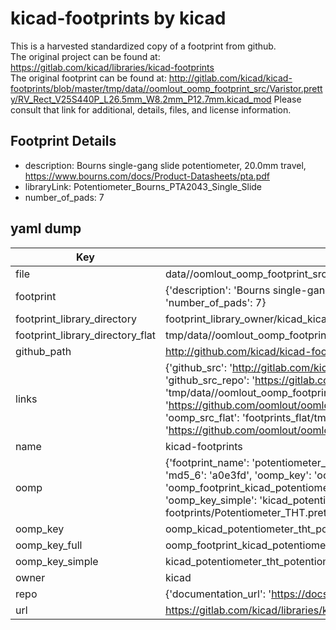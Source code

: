 # kicad-footprints by kicad  
This is a harvested standardized copy of a footprint from github.  
The original project can be found at:  
https://gitlab.com/kicad/libraries/kicad-footprints  
The original footprint can be found at:
http://gitlab.com/kicad/kicad-footprints/blob/master/tmp/data//oomlout_oomp_footprint_src/Varistor.pretty/RV_Rect_V25S440P_L26.5mm_W8.2mm_P12.7mm.kicad_mod
Please consult that link for additional, details, files, and license information.  
## Footprint Details
* description: Bourns single-gang slide potentiometer, 20.0mm travel, https://www.bourns.com/docs/Product-Datasheets/pta.pdf  
* libraryLink: Potentiometer_Bourns_PTA2043_Single_Slide  
* number_of_pads: 7  
## yaml dump  
| Key | Value |  
| --- | --- |  
| file | data//oomlout_oomp_footprint_src/kicad-footprints/Potentiometer_THT.pretty/Potentiometer_Bourns_PTA2043_Single_Slide.kicad_mod |  
| footprint | {'description': 'Bourns single-gang slide potentiometer, 20.0mm travel, https://www.bourns.com/docs/Product-Datasheets/pta.pdf', 'libraryLink': 'Potentiometer_Bourns_PTA2043_Single_Slide', 'number_of_pads': 7} |  
| footprint_library_directory | footprint_library_owner/kicad_kicad-footprints/ |  
| footprint_library_directory_flat | tmp/data//oomlout_oomp_footprint_src/footprints_flat/kicad_potentiometer_tht_potentiometer_bourns_pta2043_single_slide/working |  
| github_path | http://github.com/kicad/kicad-footprints/blob/master/tmp/data//oomlout_oomp_footprint_src/Potentiometer_THT.pretty/Potentiometer_Bourns_PTA2043_Single_Slide.kicad_mod |  
| links | {'github_src': 'http://gitlab.com/kicad/kicad-footprints/blob/master/tmp/data//oomlout_oomp_footprint_src/Varistor.pretty/RV_Rect_V25S440P_L26.5mm_W8.2mm_P12.7mm.kicad_mod', 'github_src_repo': 'https://gitlab.com/kicad/libraries/kicad-footprints', 'oomp_bot': 'tmp/data//oomlout_oomp_footprint_src/footprints/kicad_potentiometer_tht_potentiometer_bourns_pta2043_single_slide/working', 'oomp_bot_github': 'https://github.com/oomlout/oomlout_oomp_footprint_bot/tree/main/tmp/data//oomlout_oomp_footprint_src/footprints/kicad_potentiometer_tht_potentiometer_bourns_pta2043_single_slide/working', 'oomp_src_flat': 'footprints_flat/tmp/data//oomlout_oomp_footprint_src/footprints_flat/kicad_potentiometer_tht_potentiometer_bourns_pta2043_single_slide/working', 'oomp_src_flat_github': 'https://github.com/oomlout/oomlout_oomp_footprint_src/tree/main/tmp/data//oomlout_oomp_footprint_src/footprints_flat/kicad_potentiometer_tht_potentiometer_bourns_pta2043_single_slide/working'} |  
| name | kicad-footprints |  
| oomp | {'footprint_name': 'potentiometer_bourns_pta2043_single_slide', 'library_name': 'potentiometer_tht', 'md5': 'a0e3fd558c43094666e7ba68236b1659', 'md5_10': 'a0e3fd558c', 'md5_5': 'a0e3f', 'md5_6': 'a0e3fd', 'oomp_key': 'oomp_kicad_potentiometer_tht_potentiometer_bourns_pta2043_single_slide', 'oomp_key_extra': 'oomp_footprint_kicad_potentiometer_tht_potentiometer_bourns_pta2043_single_slide', 'oomp_key_full': 'oomp_footprint_kicad_potentiometer_tht_potentiometer_bourns_pta2043_single_slide_a0e3fd', 'oomp_key_simple': 'kicad_potentiometer_tht_potentiometer_bourns_pta2043_single_slide', 'original_filename': 'data//oomlout_oomp_footprint_src/kicad-footprints/Potentiometer_THT.pretty/Potentiometer_Bourns_PTA2043_Single_Slide.kicad_mod', 'owner_name': 'kicad'} |  
| oomp_key | oomp_kicad_potentiometer_tht_potentiometer_bourns_pta2043_single_slide |  
| oomp_key_full | oomp_footprint_kicad_potentiometer_tht_potentiometer_bourns_pta2043_single_slide |  
| oomp_key_simple | kicad_potentiometer_tht_potentiometer_bourns_pta2043_single_slide |  
| owner | kicad |  
| repo | {'documentation_url': 'https://docs.github.com/rest/repos/repos#get-a-repository', 'message': 'Not Found'} |  
| url | https://gitlab.com/kicad/libraries/kicad-footprints |  

